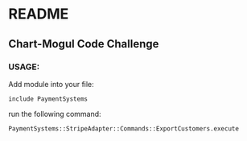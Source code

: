 # README

## Chart-Mogul Code Challenge

### USAGE: 
Add module into your file:

```
include PaymentSystems
```
run the following command:
```
PaymentSystems::StripeAdapter::Commands::ExportCustomers.execute
```


